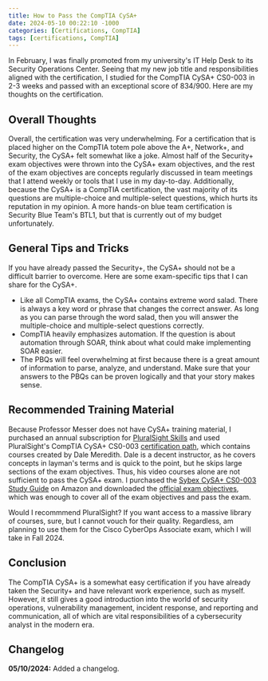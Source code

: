 ```yaml
---
title: How to Pass the CompTIA CySA+
date: 2024-05-10 00:22:10 -1000
categories: [Certifications, CompTIA]
tags: [certifications, CompTIA]
---
```


In February, I was finally promoted from my university's IT Help Desk to its Security Operations Center. Seeing that my new job title and responsibilities aligned with the certification, I studied for the CompTIA CySA+ CS0-003 in 2-3 weeks and passed with an exceptional score of 834/900. Here are my thoughts on the certification.

## Overall Thoughts

Overall, the certification was very underwhelming. For a certification that is placed higher on the CompTIA totem pole above the A+, Network+, and Security, the CySA+ felt somewhat like a joke. Almost half of the Security+ exam objectives were thrown into the CySA+ exam objectives, and the rest of the exam objectives are concepts regularly discussed in team meetings that I attend weekly or tools that I use in my day-to-day. Additionally, because the CySA+ is a CompTIA certification, the vast majority of its questions are multiple-choice and multiple-select questions, which hurts its reputation in my opinion. A more hands-on blue team certification is Security Blue Team's BTL1, but that is currently out of my budget unfortunately.

## General Tips and Tricks

If you have already passed the Security+, the CySA+ should not be a difficult barrier to overcome. Here are some exam-specific tips that I can share for the CySA+.
- Like all CompTIA exams, the CySA+ contains extreme word salad. There is always a key word or phrase that changes the correct answer. As long as you can parse through the word salad, then you will answer the multiple-choice and multiple-select questions correctly.
- CompTIA heavily emphasizes automation. If the question is about automation through SOAR, think about what could make implementing SOAR easier.
- The PBQs will feel overwhelming at first because there is a great amount of information to parse, analyze, and understand. Make sure that your answers to the PBQs can be proven logically and that your story makes sense.

## Recommended Training Material

Because Professor Messer does not have CySA+ training material, I purchased an annual subscription for [PluralSight Skills](https://www.pluralsight.com/product/skills) and used PluralSight's CompTIA CySA+ CS0-003 [certification path](https://app.pluralsight.com/paths/certificate/comptia-cysa-cs0-003), which contains courses created by Dale Meredith. Dale is a decent instructor, as he covers concepts in layman's terms and is quick to the point, but he skips large sections of the exam objectives. Thus, his video courses alone are not sufficient to pass the CySA+ exam. I purchased the [Sybex CySA+ CS0-003 Study Guide](https://www.amazon.com/s?k=sybex+cysa+cs0-003) on Amazon and downloaded the [official exam objectives](https://www.comptia.org/training/resources/exam-objectives), which was enough to cover all of the exam objectives and pass the exam.

Would I recommmend PluralSight? If you want access to a massive library of courses, sure, but I cannot vouch for their quality. Regardless, am planning to use them for the Cisco CyberOps Associate exam, which I will take in Fall 2024.

## Conclusion

The CompTIA CySA+ is a somewhat easy certification if you have already taken the Security+ and have relevant work experience, such as myself. However, it still gives a good introduction into the world of security operations, vulnerability management, incident response, and reporting and communication, all of which are vital responsibilities of a cybersecurity analyst in the modern era.

## Changelog

**05/10/2024:** Added a changelog.

